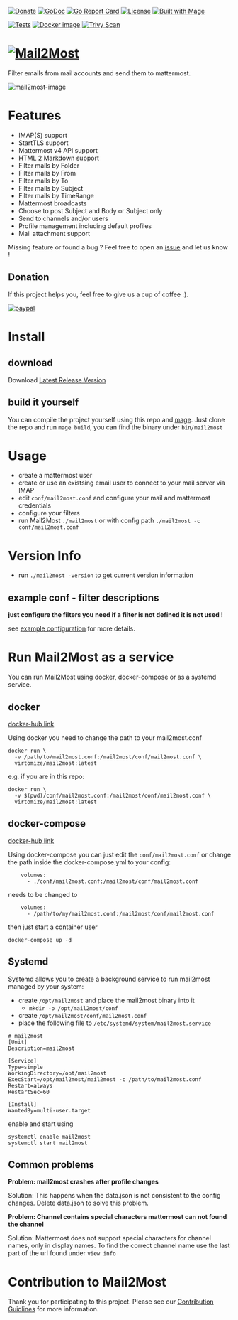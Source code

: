 [![Donate](https://img.shields.io/badge/Donate-PayPal-green.svg)](https://www.paypal.com/cgi-bin/webscr?cmd=_s-xclick&hosted_button_id=VBXHBYFU44T5W&source=url)
[![GoDoc](https://img.shields.io/badge/godoc-reference-green.svg)](https://godoc.org/github.com/virtomize/mail2most/lib)
[![Go Report Card](https://goreportcard.com/badge/github.com/virtomize/mail2most)](https://goreportcard.com/report/github.com/virtomize/mail2most)
[![License](https://img.shields.io/badge/license-MIT-blue.svg)](https://github.com/virtomize/mail2most/blob/master/LICENSE)
[![Built with Mage](https://magefile.org/badge.svg)](https://magefile.org)

[![Tests](https://github.com/Virtomize/mail2most/actions/workflows/test.yml/badge.svg?branch=master&event=push)](https://github.com/Virtomize/mail2most/actions/workflows/test.yml)
[![Docker image](https://github.com/Virtomize/mail2most/actions/workflows/docker.yaml/badge.svg?branch=master&event=schedule)](https://github.com/Virtomize/mail2most/actions/workflows/docker.yaml)
[![Trivy Scan](https://github.com/Virtomize/mail2most/actions/workflows/trivy.yaml/badge.svg?branch=master&event=schedule)](https://github.com/Virtomize/mail2most/actions/workflows/trivy.yaml)

# [![Mail2Most](https://user-images.githubusercontent.com/13348918/60418882-560c3480-9be4-11e9-9f30-b0124a162630.png)](https://github.com/virtomize/mail2most)

Filter emails from mail accounts and send them to mattermost.

![mail2most-image](https://user-images.githubusercontent.com/13348918/60437141-ff1b5500-9c0d-11e9-913f-ae7c4a034b10.png)

# Features

- IMAP(S) support
- StartTLS support
- Mattermost v4 API support
- HTML 2 Markdown support
- Filter mails by Folder
- Filter mails by From
- Filter mails by To
- Filter mails by Subject
- Filter mails by TimeRange
- Mattermost broadcasts
- Choose to post Subject and Body or Subject only
- Send to channels and/or users
- Profile management including default profiles
- Mail attachment support

Missing feature or found a bug ? Feel free to open an [issue](https://github.com/virtomize/mail2most/issues) and let us know !

## Donation

If this project helps you, feel free to give us a cup of coffee :).

[![paypal](https://www.paypalobjects.com/en_US/i/btn/btn_donateCC_LG.gif)](https://www.paypal.com/cgi-bin/webscr?cmd=_s-xclick&hosted_button_id=VBXHBYFU44T5W&source=url)

# Install

## download

Download [Latest Release Version](https://github.com/virtomize/mail2most/releases/latest)

## build it yourself

You can compile the project yourself using this repo and [mage](https://magefile.org).
Just clone the repo and run `mage build`, you can find the binary under `bin/mail2most`

# Usage

- create a mattermost user
- create or use an existsing email user to connect to your mail server via IMAP
- edit `conf/mail2most.conf` and configure your mail and mattermost credentials
- configure your filters
- run Mail2Most `./mail2most` or with config path `./mail2most -c conf/mail2most.conf`

# Version Info

- run `./mail2most -version` to get current version information

## example conf - filter descriptions

**just configure the filters you need if a filter is not defined it is not used !**

see [example configuration](https://github.com/virtomize/mail2most/blob/master/conf/mail2most.conf) for more details.

# Run Mail2Most as a service

You can run Mail2Most using docker, docker-compose or as a systemd service.

## docker

[docker-hub link](https://hub.docker.com/r/virtomize/mail2most)

Using docker you need to change the path to your mail2most.conf

```
docker run \
  -v /path/to/mail2most.conf:/mail2most/conf/mail2most.conf \
  virtomize/mail2most:latest
```

e.g. if you are in this repo:

```
docker run \
  -v $(pwd)/conf/mail2most.conf:/mail2most/conf/mail2most.conf \
  virtomize/mail2most:latest
```

## docker-compose

[docker-hub link](https://hub.docker.com/r/virtomize/mail2most)

Using docker-compose you can just edit the `conf/mail2most.conf` or change the path inside the docker-compose.yml to your config:

```
    volumes:
      - ./conf/mail2most.conf:/mail2most/conf/mail2most.conf
```

needs to be changed to

```
    volumes:
      - /path/to/my/mail2most.conf:/mail2most/conf/mail2most.conf
```

then just start a container user

```
docker-compose up -d
```

## Systemd

Systemd allows you to create a background service to run mail2most managed by your system:

- create `/opt/mail2most` and place the mail2most binary into it
  - `mkdir -p /opt/mail2most/conf`
- create `/opt/mail2most/conf/mail2most.conf`
- place the following file to `/etc/systemd/system/mail2most.service`

```
# mail2most
[Unit]
Description=mail2most

[Service]
Type=simple
WorkingDirectory=/opt/mail2most
ExecStart=/opt/mail2most/mail2most -c /path/to/mail2most.conf
Restart=always
RestartSec=60

[Install]
WantedBy=multi-user.target
```

enable and start using

```
systemctl enable mail2most
systemctl start mail2most
```

## Common problems

**Problem: mail2most crashes after profile changes**

Solution: This happens when the data.json is not consistent to the config changes. Delete data.json to solve this problem.

**Problem: Channel contains special characters mattermost can not found the channel**

Solution: Mattermost does not support special characters for channel names, only in display names. To find the correct channel name use the last part of the url found under `view info`

# Contribution to Mail2Most

Thank you for participating to this project.
Please see our [Contribution Guidlines](https://github.com/virtomize/mail2most/blob/master/CONTRIBUTING.md) for more information.
